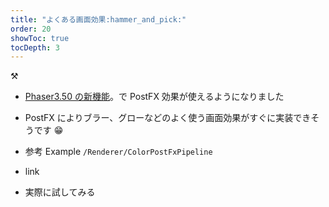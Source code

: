 ```yaml
---
title: "よくある画面効果:hammer_and_pick:"
order: 20
showToc: true
tocDepth: 3
---
```


:hammer_and_pick:

- [Phaser3.50 の新機能](https://phaser.io/news/2020/12/phaser-350-released)。で PostFX 効果が使えるようになりました
- PostFX によりブラー、グローなどのよく使う画面効果がすぐに実装できそうです 😁

- 参考 Example `/Renderer/ColorPostFxPipeline`
- link
- 実際に試してみる
